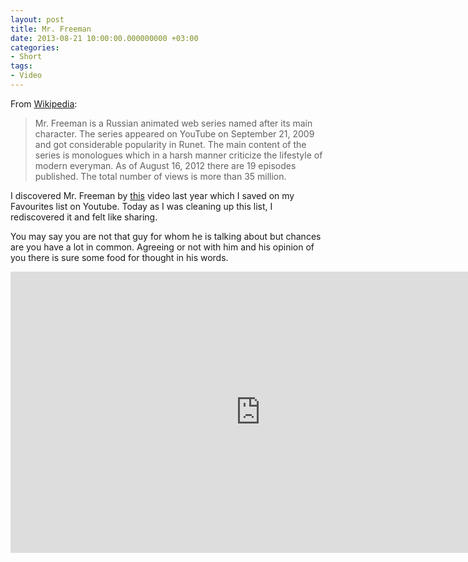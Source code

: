 ```yaml
---
layout: post
title: Mr. Freeman
date: 2013-08-21 10:00:00.000000000 +03:00
categories:
- Short
tags:
- Video
---
```


From [Wikipedia](http://en.wikipedia.org/wiki/Mr._Freeman):

> Mr. Freeman is a Russian animated web series named after its main character. The series appeared on YouTube on September 21, 2009 and got considerable popularity in Runet. The main content of the series is monologues which in a harsh manner criticize the lifestyle of modern everyman. As of August 16, 2012 there are 19 episodes published. The total number of views is more than 35 million.

I discovered Mr. Freeman by [this](http://www.youtube.com/watch?v=n90cZxLxrSo) video last year which I saved on my Favourites list on Youtube.
Today as I was cleaning up this list, I rediscovered it and felt like sharing.

You may say you are not that guy for whom he is talking about but chances are you have a lot in common. Agreeing or not with him and his opinion of you there is sure some food for thought in his words.

<iframe src="http://www.youtube.com/embed/GRNZ0wwNOTc?feature=oembed" width="800" height="450" frameborder="0" allowfullscreen="allowfullscreen"></iframe>
